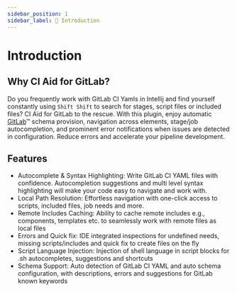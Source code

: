 ```yaml
---
sidebar_position: 1
sidebar_label: 📖 Introduction
---
```


# Introduction

## Why CI Aid for GitLab?

Do you frequently work with GitLab CI Yamls in Intellij and find yourself constantly using `Shift Shift` to search
for stages, script files or included files? CI Aid for GitLab to the rescue. With this plugin, enjoy automatic [GitLab](https://gitlab.com)&trade; schema
provision, navigation across elements, stage/job autocompletion, and prominent error notifications when issues are detected
in configuration. Reduce errors and accelerate your pipeline development.


## Features

* Autocomplete & Syntax Highlighting: Write GitLab CI YAML files with confidence. Autocompletion suggestions and multi
  level syntax highlighting will make your code easy to navigate and work with.
* Local Path Resolution: Effortless navigation with one-click access to scripts, included files, job needs and more.
* Remote Includes Caching: Ability to cache remote includes e.g., components, templates etc. to seamlessly work with remote files as local files
* Errors and Quick fix: IDE integrated inspections for undefined needs, missing scripts/includes and quick fix to create files on the fly
* Script Language Injection: Injection of shell language in script blocks for .sh autocompletes, suggestions and shortcuts
* Schema Support: Auto detection of GitLab CI YAML and auto schema configuration, with descriptions, errors and suggestions for GitLab known keywords 
